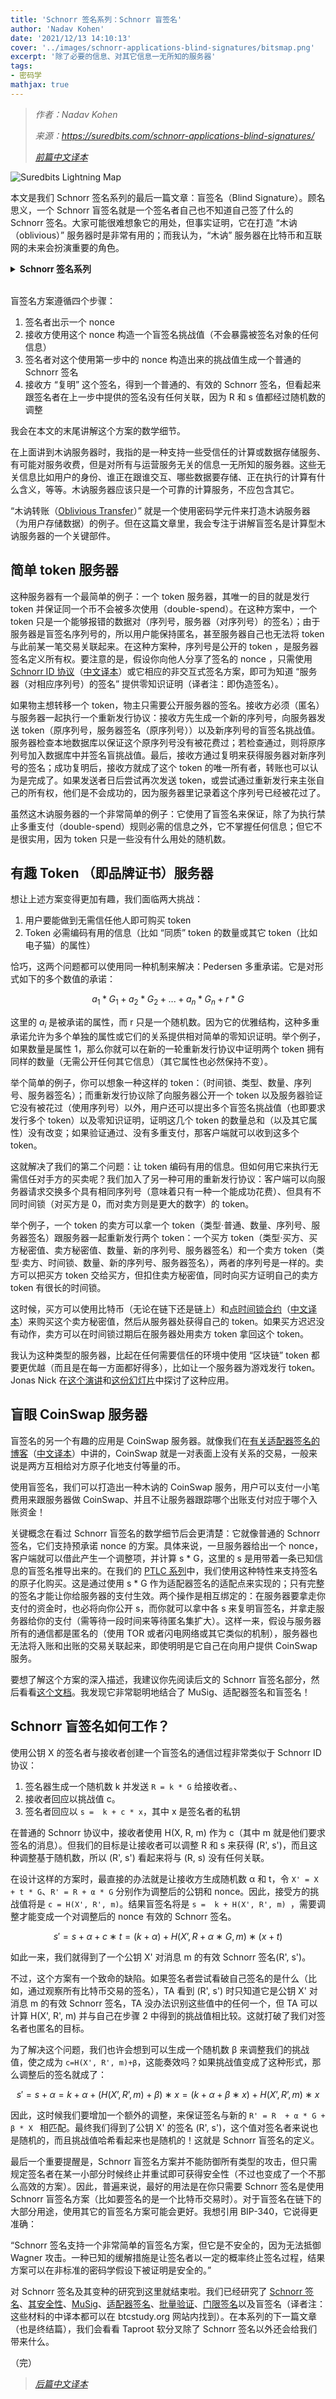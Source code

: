 ```yaml
---
title: 'Schnorr 签名系列：Schnorr 盲签名'
author: 'Nadav Kohen'
date: '2021/12/13 14:10:13'
cover: '../images/schnorr-applications-blind-signatures/bitsmap.png'
excerpt: '除了必要的信息、对其它信息一无所知的服务器'
tags:
- 密码学
mathjax: true
---
```



> *作者：Nadav Kohen*
>
> *来源：<https://suredbits.com/schnorr-applications-blind-signatures/>*
>
> *[前篇中文译本](https://www.btcstudy.org/2021/12/09/schnorr-applications-frost/)*



![Suredbits Lightning Map](../images/schnorr-applications-blind-signatures/bitsmap.png)

本文是我们 Schnorr 签名系列的最后一篇文章：盲签名（Blind Signature）。顾名思义，一个 Schnorr 盲签名就是一个签名者自己也不知道自己签了什么的 Schnorr 签名。大家可能很难想象它的用处，但事实证明，它在打造 “木讷（oblivious）” 服务器时是非常有用的；而我认为，“木讷” 服务器在比特币和互联网的未来会扮演重要的角色。

<details><summary><strong>Schnorr 签名系列</strong></summary>
<a href="https://suredbits.com/introduction-to-schnorr-signatures/">What are Schnorr Signatures – Introduction</a><br>
<a href="https://suredbits.com/schnorr-security-part-1-schnorr-id-protocol/">Schnorr Signature Security: Part 1 – Schnorr ID Protocol</a><br>
<a href="https://suredbits.com/schnorr-security-part-2-from-id-to-signature/">Schnorr Signature Security: Part 2 – From IDs to Signatures</a><br>
<a href="https://suredbits.com/schnorr-applications-musig/">Schnorr Multi-Signatures – MuSig</a><br>
<a href="https://suredbits.com/schnorr-applications-scriptless-scripts/">Scriptless Scripts – Adaptor Signatures</a><br>
<a href="https://suredbits.com/schnorr-applications-batch-verification/">Batch Verification</a><br>
<a href="https://suredbits.com/schnorr-applications-threshold-signatures/">Schnorr Threshold Sigantures</a><br>
<a href="https://suredbits.com/schnorr-applications-frost/">Flexible Round-Optimized Schnorr Threshold – FROST</a><br>
<a href="https://suredbits.com/schnorr-applications-blind-signatures/">Schnorr Blind Signatures</a><br>
<a href="https://suredbits.com/the-taproot-upgrade/">Taproot Upgrade – Activating Schnorr</a>
</details><br>

盲签名方案遵循四个步骤：

1. 签名者出示一个 nonce
2. 接收方使用这个 nonce 构造一个盲签名挑战值（不会暴露被签名对象的任何信息）
3. 签名者对这个使用第一步中的 nonce 构造出来的挑战值生成一个普通的 Schnorr 签名
4. 接收方 “复明” 这个签名，得到一个普通的、有效的 Schnorr 签名，但看起来跟签名者在上一步中提供的签名没有任何关联，因为 R 和 s 值都经过随机数的调整

我会在本文的末尾讲解这个方案的数学细节。

在上面讲到木讷服务器时，我指的是一种支持一些受信任的计算或数据存储服务、有可能对服务收费，但是对所有与运营服务无关的信息一无所知的服务器。这些无关信息比如用户的身份、谁正在跟谁交互、哪些数据要存储、正在执行的计算有什么含义，等等。木讷服务器应该只是一个可靠的计算服务，不应包含其它。

“木讷转账（[Oblivious Transfer](https://en.wikipedia.org/wiki/Oblivious_transfer)）” 就是一个使用密码学元件来打造木讷服务器（为用户存储数据）的例子。但在这篇文章里，我会专注于讲解盲签名是计算型木讷服务器的一个关键部件。

## 简单 token 服务器

这种服务器有一个最简单的例子：一个 token 服务器，其唯一的目的就是发行 token 并保证同一个币不会被多次使用（double-spend）。在这种方案中，一个 token 只是一个能够报错的数据对（序列号，服务器（对序列号）的签名）；由于服务器是盲签名序列号的，所以用户能保持匿名，甚至服务器自己也无法将 token 与此前某一笔交易关联起来。在这种方案种，序列号是公开的 token ，是服务器签名定义所有权。要注意的是，假设你向他人分享了签名的 nonce ，只需使用 [Schnorr ID 协议](https://suredbits.com/schnorr-security-part-1-schnorr-id-protocol/)（[中文译本](https://www.btcstudy.org/2021/11/22/schnorr-security-part-1-schnorr-id-protocol/)）或它相应的非交互式签名方案，即可为知道 “服务器（对相应序列号）的签名” 提供零知识证明（译者注：即伪造签名）。

如果物主想转移一个 token，物主只需要公开服务器的签名。接收方必须（匿名）与服务器一起执行一个重新发行协议：接收方先生成一个新的序列号，向服务器发送 token（原序列号，服务器签名（原序列号））以及新序列号的盲签名挑战值。服务器检查本地数据库以保证这个原序列号没有被花费过；若检查通过，则将原序列号加入数据库中并签名盲挑战值。最后，接收方通过复明来获得服务器对新序列号的签名；成功复明后，接收方就成了这个 token 的唯一所有者，转账也可以认为是完成了。如果发送者日后尝试再次发送 token，或尝试通过重新发行来主张自己的所有权，他们是不会成功的，因为服务器里记录着这个序列号已经被花过了。

虽然这木讷服务器的一个非常简单的例子：它使用了盲签名来保证，除了为执行禁止多重支付（double-spend）规则必需的信息之外，它不掌握任何信息；但它不是很实用，因为 token 只是一些没有什么用处的随机数。

## 有趣 Token （即品牌证书）服务器

想让上述方案变得更加有趣，我们面临两大挑战：

1. 用户要能做到无需信任他人即可购买 token
2. Token 必需编码有用的信息（比如 “同质” token 的数量或其它 token（比如电子猫）的属性）

恰巧，这两个问题都可以使用同一种机制来解决：Pedersen 多重承诺。它是对形式如下的多个数值的承诺：

$$a_1 * G_1 + a_2 * G_2 + ... + a_n * G_n + r * G$$

这里的 $a_i$ 是被承诺的属性，而 r 只是一个随机数。因为它的优雅结构，这种多重承诺允许为多个单独的属性或它们的关系提供相对简单的零知识证明。举个例子，如果数量是属性 1，那么你就可以在新的一轮重新发行协议中证明两个 token 拥有同样的数量（无需公开任何其它信息）（其它属性也必然保持不变）。

举个简单的例子，你可以想象一种这样的 token：（时间锁、类型、数量、序列号、服务器签名）；而重新发行协议除了向服务器公开一个 token 以及服务器验证它没有被花过（使用序列号）以外，用户还可以提出多个盲签名挑战值（也即要求发行多个 token）以及零知识证明，证明这几个 token 的数量总和（以及其它属性）没有改变；如果验证通过、没有多重支付，那客户端就可以收到这多个 token。

这就解决了我们的第二个问题：让 token 编码有用的信息。但如何用它来执行无需信任对手方的买卖呢？我们加入了另一种可用的重新发行协议：客户端可以向服务器请求交换多个具有相同序列号（意味着只有一种一个能成功花费）、但具有不同时间锁（对买方是 0，而对卖方则是更大的数字）的 token。

举个例子，一个 token 的卖方可以拿一个 token（类型·普通、数量、序列号、服务器签名）跟服务器一起重新发行两个 token：一个买方 token（类型·买方、买方秘密值、卖方秘密值、数量、新的序列号、服务器签名）和一个卖方 token（类型·卖方、时间锁、数量、新的序列号、服务器签名），两者的序列号是一样的。卖方可以把买方 token 交给买方，但扣住卖方秘密值，同时向买方证明自己的卖方 token 有很长的时间锁。

这时候，买方可以使用比特币（无论在链下还是链上）和[点时间锁合约](https://suredbits.com/payment-points-part-1/)（[中文译本](https://www.btcstudy.org/2021/10/26/payment-points-part-1-replacing-HTLC/)）来购买这个卖方秘密值，然后从服务器处获得自己的 token。如果买方迟迟没有动作，卖方可以在时间锁过期后在服务器处用卖方 token 拿回这个 token。

我认为这种类型的服务器，比起在任何需要信任的环境中使用 “区块链” token 都要更优越（而且是在每一方面都好得多），比如让一个服务器为游戏发行 token。Jonas Nick 在[这个演讲](https://diyhpl.us/wiki/transcripts/building-on-bitcoin/2018/blind-signatures-and-scriptless-scripts/)和[这份幻灯片](https://nickler.ninja/slides/2018-bob.pdf)中探讨了这种应用。

## 盲眼 CoinSwap 服务器

盲签名的另一个有趣的应用是 CoinSwap 服务器。就像我们在[有关适配器签名的博客](https://suredbits.com/schnorr-applications-scriptless-scripts/)（[中文译本](https://www.btcstudy.org/2021/12/02/schnorr-applications-scriptless-scripts/)）中讲的，CoinSwap 就是一对表面上没有关系的交易，一般来说是两方互相给对方原子化地支付等量的币。

使用盲签名，我们可以打造出一种木讷的 CoinSwap 服务，用户可以支付一小笔费用来跟服务器做 CoinSwap、并且不让服务器跟踪哪个出账支付对应于哪个入账资金！

关键概念在看过 Schnorr 盲签名的数学细节后会更清楚：它就像普通的 Schnorr 签名，它们支持预承诺 nonce 的方案。具体来说，一旦服务器给出一个 nonce，客户端就可以借此产生一个调整项，并计算 s * G，这里的 s 是用带着一条已知信息的盲签名推导出来的。在我们的 [PTLC 系列](https://suredbits.com/payment-points-part-4-selling-signatures/)中，我们使用这种特性来支持签名的原子化购买。这是通过使用 s * G 作为适配器签名的适配点来实现的；只有完整的签名才能让你给服务器的支付生效。两个操作是相互绑定的：在服务器要拿走你支付的资金时，也必将向你公开 s，而你就可以拿中各 s 来复明盲签名，并拿走服务器给你的支付（需等待一段时间来等待匿名集扩大）。这样一来，假设与服务器所有的通信都是匿名的（使用 TOR 或者闪电网络或其它类似的机制），服务器也无法将入账和出账的交易关联起来，即使明明是它自己在向用户提供 CoinSwap 服务。

要想了解这个方案的深入描述，我建议你先阅读后文的 Schnorr 盲签名部分，然后看看[这个文档](https://github.com/ElementsProject/scriptless-scripts/blob/master/md/partially-blind-swap.md)。我发现它非常聪明地结合了 MuSig、适配器签名和盲签名！

## Schnorr 盲签名如何工作？

使用公钥 X 的签名者与接收者创建一个盲签名的通信过程非常类似于 Schnorr ID 协议：

1. 签名器生成一个随机数 k 并发送 ` R = k * G ` 给接收者。、
2. 接收者回应以挑战值 c。
3. 签名者回应以 ` s =  k + c * x `，其中 x 是签名者的私钥

在普通的 Schnorr 协议中，接收者使用 H(X, R, m) 作为 c（其中 m 就是他们要求签名的消息）。但我们的目标是让接收者可以调整 R 和 s 来获得 (R', s')，而且这种调整基于随机数，所以 (R', s') 看起来将与 (R, s) 没有任何关联。

在设计这样的方案时，最直接的办法就是让接收方生成随机数 α 和 t，令 ` X' = X + t * G `、` R' = R + α * G ` 分别作为调整后的公钥和 nonce。因此，接受方的挑战值将是 ` c = H(X', R', m) `。结果盲签名将是 `s =  k + H(X', R', m) `，需要调整才能变成一个对调整后的 nonce 有效的 Schnorr 签名。

$$s' = s + α + c ∗ t = (k+α) + H(X’,R + α ∗ G, m) ∗ (x + t)$$ 

如此一来，我们就得到了一个公钥 X' 对消息 m 的有效 Schnorr 签名(R', s')。

不过，这个方案有一个致命的缺陷。如果签名者尝试看破自己签名的是什么（比如，通过观察所有比特币交易的签名），TA 看到 (R', s') 时只知道它是公钥 X' 对消息 m 的有效 Schnorr 签名，TA 没办法识别这些值中的任何一个，但 TA 可以计算 H(X', R', m) 并与自己在步骤 2 中得到的挑战值相比较。这就打破了我们对签名者也匿名的目标。

为了解决这个问题，我们也许会想到可以生成一个随机数 β 来调整我们的挑战值，使之成为 ` c=H(X', R', m)+β `，这能奏效吗？如果挑战值变成了这种形式，那么调整后的签名就成了：

$$s' = s + α = k + α + (H(X’,R’,m) + β) ∗ x = (k + α + β ∗ x) + H(X’,R’,m) ∗ x$$

因此，这时候我们要增加一个额外的调整，来保证签名与新的 `R' = R  + α * G + β * X ` 相匹配。最终我们得到了公钥 X' 的签名 (R', s')，这个值对签名者来说也是随机的，而且挑战值哈希看起来也是随机的！这就是 Schnorr 盲签名的定义。

最后一个重要提醒是，Schnorr 盲签名方案并不能防御所有类型的攻击，但只需规定签名者在某一小部分时候终止并重试即可获得安全性（不过也变成了一个不那么高效的方案）。因此，普遍来说，最好的用法是在你只需要 Schnorr 签名是使用 Schnorr 盲签名方案（比如要签名的是一个比特币交易时）。对于盲签名在链下的大部分用途，使用其它的盲签名方案可能会更好。我想引用 BIP-340，它说得更准确：

“Schnorr 签名支持一个非常简单的盲签名方案，但它是不安全的，因为无法抵御 Wagner 攻击。一种已知的缓解措施是让签名者以一定的概率终止签名过程，结果方案可以在非标准的密码学假设下被证明是安全的。”

对 Schnorr 签名及其变种的研究到这里就结束啦。我们已经研究了 [Schnorr 签名](https://suredbits.com/introduction-to-schnorr-signatures/)、[其安全性](https://suredbits.com/schnorr-security-part-1-schnorr-id-protocol/)、[MuSig](https://suredbits.com/schnorr-applications-musig/)、[适配器签名](https://suredbits.com/schnorr-applications-scriptless-scripts/)、[批量验证](https://suredbits.com/schnorr-applications-batch-verification/)、[门限签名](https://suredbits.com/schnorr-applications-threshold-signatures/)以及盲签名（译者注：这些材料的中译本都可以在 btcstudy.org 网站内找到）。在本系列的下一篇文章（也是终结篇），我们会看看 Taproot 软分叉除了 Schnorr 签名以外还会给我们带来什么。

（完）

> *[后篇中文译本](https://www.btcstudy.org/2021/11/02/the-taproot-upgrade-explainer-from-Suredbits/)*